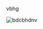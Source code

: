 vbhg


![bdcbhdnv](https://www.google.com/url?sa=i&source=images&cd=&ved=2ahUKEwjVmbOz1u3gAhXTbSsKHXK3BhAQjRx6BAgBEAU&url=https%3A%2F%2Fstackoverflow.com%2Fquestions%2F14494747%2Fadd-images-to-readme-md-on-github&psig=AOvVaw0zD5HD0HTFo-Q8N8FntAb8&ust=1551967171261412)
